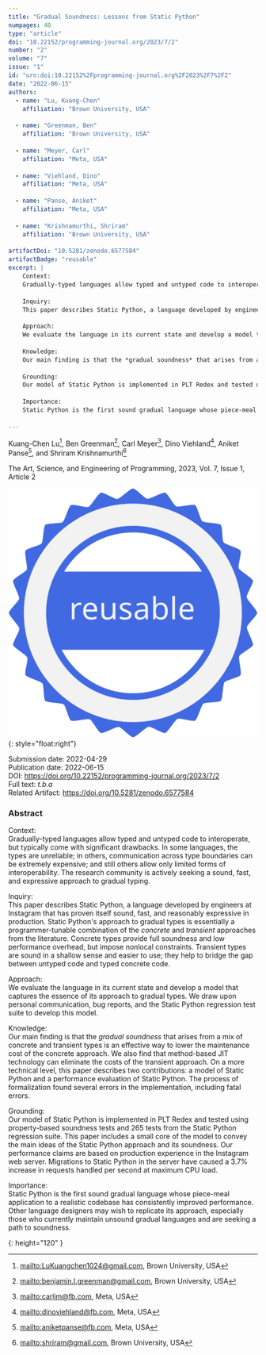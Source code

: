 ```yaml
---
title: "Gradual Soundness: Lessons from Static Python"
numpages: 40
type: "article"
doi: "10.22152/programming-journal.org/2023/7/2"
number: "2"
volume: "7"
issue: "1"
id: "urn:doi:10.22152%2Fprogramming-journal.org%2F2023%2F7%2F2"
date: "2022-06-15"
authors: 
  - name: "Lu, Kuang-Chen"
    affiliation: "Brown University, USA"

  - name: "Greenman, Ben"
    affiliation: "Brown University, USA"

  - name: "Meyer, Carl"
    affiliation: "Meta, USA"

  - name: "Viehland, Dino"
    affiliation: "Meta, USA"

  - name: "Panse, Aniket"
    affiliation: "Meta, USA"

  - name: "Krishnamurthi, Shriram"
    affiliation: "Brown University, USA"

artifactDoi: "10.5281/zenodo.6577584"
artifactBadge: "reusable"
excerpt: |
    Context:  
    Gradually-typed languages allow typed and untyped code to interoperate, but typically come with significant drawbacks. In some languages, the types are unreliable; in others, communication across type boundaries can be extremely expensive; and still others allow only limited forms of interoperability. The research community is actively seeking a sound, fast, and expressive approach to gradual typing.  
      
    Inquiry:  
    This paper describes Static Python, a language developed by engineers at Instagram that has proven itself sound, fast, and reasonably expressive in production. Static Python's approach to gradual types is essentially a programmer-tunable combination of the *concrete* and *transient* approaches from the literature. Concrete types provide full soundness and low performance overhead, but impose nonlocal constraints. Transient types are sound in a shallow sense and easier to use; they help to bridge the gap between untyped code and typed concrete code.  
      
    Approach:  
    We evaluate the language in its current state and develop a model that captures the essence of its approach to gradual types. We draw upon personal communication, bug reports, and the Static Python regression test suite to develop this model.  
      
    Knowledge:  
    Our main finding is that the *gradual soundness* that arises from a mix of concrete and transient types is an effective way to lower the maintenance cost of the concrete approach. We also find that method-based JIT technology can eliminate the costs of the transient approach. On a more technical level, this paper describes two contributions: a model of Static Python and a performance evaluation of Static Python. The process of formalization found several errors in the implementation, including fatal errors.  
      
    Grounding:  
    Our model of Static Python is implemented in PLT Redex and tested using property-based soundness tests and 265 tests from the Static Python regression suite. This paper includes a small core of the model to convey the main ideas of the Static Python approach and its soundness. Our performance claims are based on production experience in the Instagram web server. Migrations to Static Python in the server have caused a 3.7\% increase in requests handled per second at maximum CPU load.  
      
    Importance:  
    Static Python is the first sound gradual language whose piece-meal application to a realistic codebase has consistently improved performance. Other language designers may wish to replicate its approach, especially those who currently maintain unsound gradual languages and are seeking a path to soundness.

---
```

Kuang-Chen Lu[^1], Ben Greenman[^2], Carl Meyer[^3], Dino Viehland[^4], Aniket Panse[^5], and Shriram Krishnamurthi[^6]

The Art, Science, and Engineering of Programming, 2023, Vol. 7, Issue 1, Article 2

[![ae_reusable]](https://doi.org/10.5281/zenodo.6577584)
{: style="float:right"}

Submission date: 2022-04-29  
Publication date: 2022-06-15  
DOI: <https://doi.org/10.22152/programming-journal.org/2023/7/2>  
Full text: *t.b.a*  
Related Artifact: <https://doi.org/10.5281/zenodo.6577584>


### Abstract

Context:  
Gradually-typed languages allow typed and untyped code to interoperate, but typically come with significant drawbacks. In some languages, the types are unreliable; in others, communication across type boundaries can be extremely expensive; and still others allow only limited forms of interoperability. The research community is actively seeking a sound, fast, and expressive approach to gradual typing.  
  
Inquiry:  
This paper describes Static Python, a language developed by engineers at Instagram that has proven itself sound, fast, and reasonably expressive in production. Static Python's approach to gradual types is essentially a programmer-tunable combination of the *concrete* and *transient* approaches from the literature. Concrete types provide full soundness and low performance overhead, but impose nonlocal constraints. Transient types are sound in a shallow sense and easier to use; they help to bridge the gap between untyped code and typed concrete code.  
  
Approach:  
We evaluate the language in its current state and develop a model that captures the essence of its approach to gradual types. We draw upon personal communication, bug reports, and the Static Python regression test suite to develop this model.  
  
Knowledge:  
Our main finding is that the *gradual soundness* that arises from a mix of concrete and transient types is an effective way to lower the maintenance cost of the concrete approach. We also find that method-based JIT technology can eliminate the costs of the transient approach. On a more technical level, this paper describes two contributions: a model of Static Python and a performance evaluation of Static Python. The process of formalization found several errors in the implementation, including fatal errors.  
  
Grounding:  
Our model of Static Python is implemented in PLT Redex and tested using property-based soundness tests and 265 tests from the Static Python regression suite. This paper includes a small core of the model to convey the main ideas of the Static Python approach and its soundness. Our performance claims are based on production experience in the Instagram web server. Migrations to Static Python in the server have caused a 3.7\% increase in requests handled per second at maximum CPU load.  
  
Importance:  
Static Python is the first sound gradual language whose piece-meal application to a realistic codebase has consistently improved performance. Other language designers may wish to replicate its approach, especially those who currently maintain unsound gradual languages and are seeking a path to soundness.


[^1]: <mailto:LuKuangchen1024@gmail.com>, Brown University, USA

[^2]: <mailto:benjamin.l.greenman@gmail.com>, Brown University, USA

[^3]: <mailto:carljm@fb.com>, Meta, USA

[^4]: <mailto:dinoviehland@fb.com>, Meta, USA

[^5]: <mailto:aniketpanse@fb.com>, Meta, USA

[^6]: <mailto:shriram@gmail.com>, Brown University, USA

[ae_reusable]: /assets/images/ae_reusable.svg "Reusable Artifact Badge"
{: height="120" }
